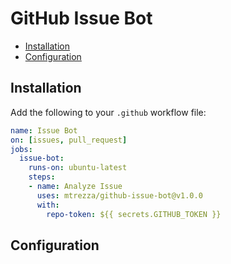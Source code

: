 # GitHub Issue Bot <!-- omit in toc -->

- [Installation](#installation)
- [Configuration](#configuration)

## Installation

Add the following to your `.github` workflow file:

```yml
name: Issue Bot
on: [issues, pull_request]
jobs:
  issue-bot:
    runs-on: ubuntu-latest
    steps:
    - name: Analyze Issue
      uses: mtrezza/github-issue-bot@v1.0.0
      with:
        repo-token: ${{ secrets.GITHUB_TOKEN }}
```

## Configuration

